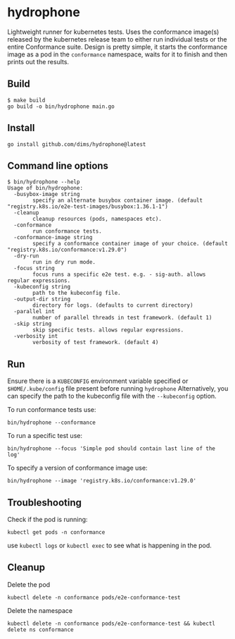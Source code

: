 # hydrophone

Lightweight runner for kubernetes tests. Uses the conformance image(s) released by
the kubernetes release team to either run individual tests or the entire Conformance suite.
Design is pretty simple, it starts the conformance image as a pod in the `conformance`
namespace, waits for it to finish and then prints out the results.

## Build

```
$ make build
go build -o bin/hydrophone main.go
```

## Install

```
go install github.com/dims/hydrophone@latest
```

## Command line options

```
$ bin/hydrophone --help
Usage of bin/hydrophone:
  -busybox-image string
        specify an alternate busybox container image. (default "registry.k8s.io/e2e-test-images/busybox:1.36.1-1")
  -cleanup
        cleanup resources (pods, namespaces etc).
  -conformance
        run conformance tests.
  -conformance-image string
        specify a conformance container image of your choice. (default "registry.k8s.io/conformance:v1.29.0")
  -dry-run
        run in dry run mode.
  -focus string
        focus runs a specific e2e test. e.g. - sig-auth. allows regular expressions.
  -kubeconfig string
        path to the kubeconfig file.
  -output-dir string
        directory for logs. (defaults to current directory)
  -parallel int
        number of parallel threads in test framework. (default 1)
  -skip string
        skip specific tests. allows regular expressions.
  -verbosity int
        verbosity of test framework. (default 4)
```

## Run

Ensure there is a `KUBECONFIG` environment variable specified or `$HOME/.kube/config` file present before running `hydrophone` Alternatively, you can specify the path to the kubeconfig file with the `--kubeconfig` option.

To run conformance tests use:
```
bin/hydrophone --conformance
```

To run a specific test use:
```
bin/hydrophone --focus 'Simple pod should contain last line of the log'
```

To specify a version of conformance image use:
```
bin/hydrophone --image 'registry.k8s.io/conformance:v1.29.0'
```

## Troubleshooting

Check if the pod is running:
```
kubectl get pods -n conformance
```

use `kubectl logs` or `kubectl exec` to see what is happening in the pod.

## Cleanup

Delete the pod
```
kubectl delete -n conformance pods/e2e-conformance-test
```

Delete the namespace
```
kubectl delete -n conformance pods/e2e-conformance-test && kubectl delete ns conformance
```